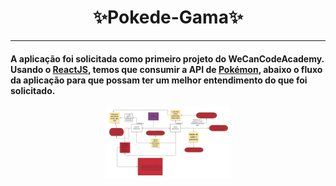 <p align="center">	
	<h1 align="center"> ✨Pokede-Gama✨ </h1>
</p>

---

#### A aplicação foi solicitada como primeiro projeto do WeCanCodeAcademy. Usando o  [ReactJS](https://www.facebook.com/wendyanna.lopes/), temos que consumir a API de  [Pokémon](https://pt-br.reactjs.org/), abaixo o fluxo da aplicação para que possam ter um melhor entendimento do que foi solicitado.

<p align="center">
	<img src="fluxo.jpeg" width="200">
</p>
